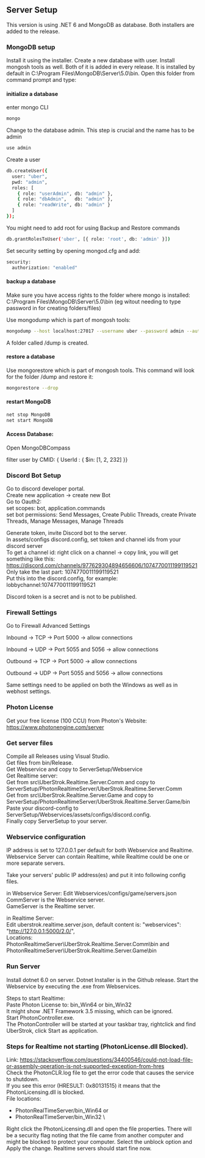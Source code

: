 ## Server Setup

This version is using .NET 6 and MongoDB as database. Both installers are added to the release.

### MongoDB setup

Install it using the installer. Create a new database with user. Install mongosh tools as well. Both of it is added in every release.
It is installed by default in C:\Program Files\MongoDB\Server\5.0\bin. Open this folder from command prompt and type:  

#### initialize a database

enter mongo CLI
```bash 
mongo
```
Change to the database admin. This step is crucial and the name has to be admin
```bash 
use admin
```

Create a user
```bash
db.createUser({   
  user: "uber",    
  pwd: "admin",     
  roles: [    
    { role: "userAdmin", db: "admin" },   
    { role: "dbAdmin",   db: "admin" },     
    { role: "readWrite", db: "admin" }    
  ]    
}); 
```

You might need to add root for using Backup and Restore commands
```bash
db.grantRolesToUser('uber', [{ role: 'root', db: 'admin' }])
```

Set security setting by opening mongod.cfg and add:  
```bash   
security:    
  authorization: "enabled"
```

#### backup a database
Make sure you have access rights to the folder where mongo is installed: C:\Program Files\MongoDB\Server\5.0\bin (eg witout needing to type password in for creating folders/files)

Use mongodump which is part of mongosh tools:
```bash 
mongodump --host localhost:27017 --username uber --password admin --authenticationDatabase admin  
```
A folder called /dump is created.

#### restore a database
Use mongorestore which is part of mongosh tools. This command will look for the folder /dump and restore it:
```bash 
mongorestore --drop   
```

#### restart MongoDB   

  
```bash   
net stop MongoDB     
net start MongoDB     
```
#### Access Database:    
Open MongoDBCompass     

filter user by CMID: { UserId : { $in: [1, 2, 232] }}   

### Discord Bot Setup
Go to discord developer portal.   
Create new application -> create new Bot         
Go to Oauth2:    
set scopes: bot, application.commands    
set bot permissions: Send Messages, Create Public Threads, create Private      Threads,     Manage Messages, Manage Threads     

Generate token, invite Discord bot to the server.        
In assets/configs discord.config, set token and channel ids from your discord server      
To get a channel id: right click on a channel -> copy link, you will get something like this:     
https://discord.com/channels/977629304894656606/1074770011199119521      
Only take the last part: 1074770011199119521      
Put this into the discord.config, for example:     
lobbychannel:1074770011199119521     

Discord token is a secret and is not to be published.

### Firewall Settings

Go to Firewall Advanced Settings

Inbound -> TCP -> Port 5000 -> allow connections

Inbound -> UDP -> Port 5055 and 5056 -> allow connections

Outbound -> TCP -> Port 5000 -> allow connections

Outbound -> UDP -> Port 5055 and 5056 -> allow connections

Same settings need to be applied on both the Windows as well as in webhost settings.

### Photon License

Get your free license (100 CCU) from Photon's Website: https://www.photonengine.com/server

### Get server files
Compile all Releases using Visual Studio.  
Get files from bin/Release.  
Get Webservice and copy to ServerSetup/Webservice   
Get Realtime server:   
Get from src\UberStrok.Realtime.Server.Comm and copy to ServerSetup/PhotonRealtimeServer/UberStrok.Realtime.Server.Comm   
Get from src\UberStrok.Realtime.Server.Game and copy to ServerSetup/PhotonRealtimeServer/UberStrok.Realtime.Server.Game/bin 
Paste your discord-config to ServerSetup/Webservices/assets/configs/discord.config.      
Finally copy ServerSetup to your server.   

### Webservice configuration
IP address is set to 127.0.0.1 per default for both Webservice and Realtime.
Webservice Server can contain Realtime, while Realtime could be one or more separate servers.

Take your servers' public IP address(es) and put it into following config files.

in Webservice Server:
Edit Webservices/configs/game/servers.json   
CommServer is the Webservice server.   
GameServer is the Realtime server.   

in Realtime Server:    
Edit uberstrok.realtime.server.json, default content is: "webservices": "http://127.0.0.1:5000/2.0/",         
Locations:    
PhotonRealtimeServer\UberStrok.Realtime.Server.Comm\bin and    
PhotonRealtimeServer\UberStrok.Realtime.Server.Game\bin         

### Run Server
Install dotnet 6.0 on server. Dotnet Installer is in the Github release.
Start the Webservice by executing the .exe from Webservices.    

Steps to start Realtime:   
Paste Photon License to: bin_Win64 or bin_Win32  
It might show .NET Framework 3.5 missing, which can be ignored.   
Start PhotonController.exe.  
The PhotonController will be started at your taskbar tray, rightclick and find UberStrok, click Start as application.   

### Steps for Realtime not starting (PhotonLicense.dll Blocked).
Link: https://stackoverflow.com/questions/34400546/could-not-load-file-or-assembly-operation-is-not-supported-exception-from-hres \
Check the PhotonCLR.log file to get the error code that causes the service to shutdown.\
If you see this error (HRESULT: 0x80131515) it means that the PhotonLicensing.dll is blocked. \
File locations:
- PhotonRealTimeServer/bin_Win64 or 
- PhotonRealTimeServer/bin_Win32 \

Right click the PhotonLicensing.dll and open the file properties.
There will be a security flag noting that the file came from another computer and might be blocked to protect your computer.
Select the unblock option and Apply the change.
Realtime servers should start fine now.
